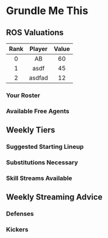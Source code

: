 
Grundle Me This
===============

## ROS Valuations

|Rank|Player|Value|
| :---: | :---: | :---: |
|0|AB|60|
|1|asdf|45|
|2|asdfad|12|

### Your Roster

### Available Free Agents

## Weekly Tiers

### Suggested Starting Lineup

### Substitutions Necessary

### Skill Streams Available

## Weekly Streaming Advice

### Defenses

### Kickers
